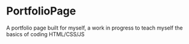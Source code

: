 # PortfolioPage
A portfolio page built for myself, a work in progress to teach myself the basics of coding HTML/CSS/JS
